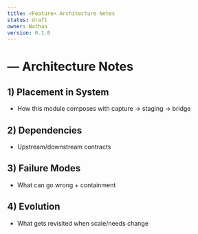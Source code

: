 ```yaml
---
title: <Feature> Architecture Notes
status: draft
owner: Nathan
version: 0.1.0
---
```


# <Feature> — Architecture Notes

## 1) Placement in System
- How this module composes with capture → staging → bridge

## 2) Dependencies
- Upstream/downstream contracts

## 3) Failure Modes
- What can go wrong + containment

## 4) Evolution
- What gets revisited when scale/needs change
